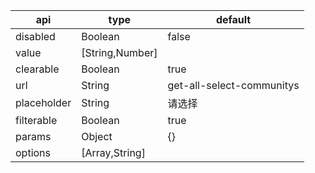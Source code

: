 |api|type|default|
|------|------| ------|
|disabled|Boolean|false| 
|value|[String,Number]|| 
|clearable|Boolean|true| 
|url|String|get-all-select-communitys| 
|placeholder|String|请选择| 
|filterable|Boolean|true| 
|params|Object|{}| 
|options|[Array,String]|| 
